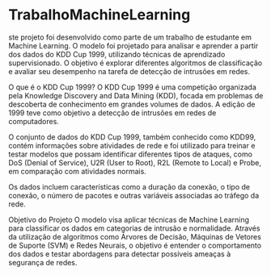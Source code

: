 ﻿# TrabalhoMachineLearning
ste projeto foi desenvolvido como parte de um trabalho de estudante em Machine Learning. O modelo foi projetado para analisar e aprender a partir dos dados do KDD Cup 1999, utilizando técnicas de aprendizado supervisionado. O objetivo é explorar diferentes algoritmos de classificação e avaliar seu desempenho na tarefa de detecção de intrusões em redes.

O que é o KDD Cup 1999?
O KDD Cup 1999 é uma competição organizada pela Knowledge Discovery and Data Mining (KDD), focada em problemas de descoberta de conhecimento em grandes volumes de dados. A edição de 1999 teve como objetivo a detecção de intrusões em redes de computadores.

O conjunto de dados do KDD Cup 1999, também conhecido como KDD99, contém informações sobre atividades de rede e foi utilizado para treinar e testar modelos que possam identificar diferentes tipos de ataques, como DoS (Denial of Service), U2R (User to Root), R2L (Remote to Local) e Probe, em comparação com atividades normais.

Os dados incluem características como a duração da conexão, o tipo de conexão, o número de pacotes e outras variáveis associadas ao tráfego da rede.

Objetivo do Projeto
O modelo visa aplicar técnicas de Machine Learning para classificar os dados em categorias de intrusão e normalidade. Através da utilização de algoritmos como Árvores de Decisão, Máquinas de Vetores de Suporte (SVM) e Redes Neurais, o objetivo é entender o comportamento dos dados e testar abordagens para detectar possíveis ameaças à segurança de redes.
